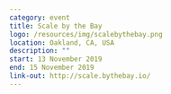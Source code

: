 ```yaml
---
category: event
title: Scale by the Bay
logo: /resources/img/scalebythebay.png
location: Oakland, CA, USA
description: ""
start: 13 November 2019
end: 15 November 2019
link-out: http://scale.bythebay.io/
---
```

